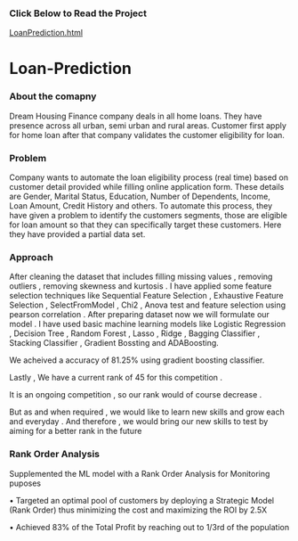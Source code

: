 ### Click Below to Read the Project 
[LoanPrediction.html](https://htmlpreview.github.io/?https://github.com/arhamlodha318/ML-LoanPredicition/blob/main/loan%20prediction.html)



# Loan-Prediction
### About the comapny

Dream Housing Finance company deals in all home loans. They have presence across all urban, semi urban and rural areas. Customer first apply for home loan after that company validates the customer eligibility for loan.

### Problem

Company wants to automate the loan eligibility process (real time) based on customer detail provided while filling online application form. These details are Gender, Marital Status, Education, Number of Dependents, Income, Loan Amount, Credit History and others. To automate this process, they have given a problem to identify the customers segments, those are eligible for loan amount so that they can specifically target these customers. Here they have provided a partial data set.

### Approach 

After cleaning the dataset that includes filling missing values , removing outliers , removing skewness and kurtosis .
I have applied some feature selection techniques like Sequential Feature Selection , Exhaustive Feature Selection , SelectFromModel , Chi2 , Anova test and feature selection using pearson correlation . After preparing dataset now we will formulate our model . I have used basic machine learning models like Logistic Regression , Decision Tree , Random Forest , Lasso , Ridge , Bagging Classifier , Stacking Classifier , Gradient Bossting and ADABoosting.

We acheived a accuracy of 81.25% using gradient boosting classifier.

Lastly , We have a current rank of 45 for this competition .

It is an ongoing competition , so our rank would of course decrease .

But as and when required , we would like to learn new skills and grow each and everyday . And therefore , we would bring our new skills to test by aiming for a better rank in the future

### Rank Order Analysis 
Supplemented the ML model with a Rank Order Analysis for Monitoring puposes 

•	Targeted an optimal pool of customers by deploying a Strategic Model (Rank Order) thus minimizing the cost and maximizing the ROI by 2.5X 

•	Achieved 83% of the Total Profit by reaching out to 1/3rd of the population 


